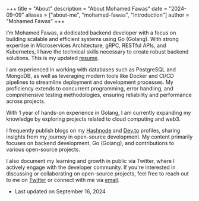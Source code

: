 +++
title = "About"
description = "About Mohamed Fawas"
date = "2024-09-09"
aliases = ["about-me", "mohamed-fawas", "Introduction"]
author = "Mohamed Fawas"
+++

I’m Mohamed Fawas, a dedicated backend developer with a focus on building scalable and efficient systems using Go (Golang). With strong expertise in Microservices Architecture, gRPC, RESTful APIs, and Kubernetes, I have the technical skills necessary to create robust backend solutions. This is my updated [resume]().

I am experienced in working with databases such as PostgreSQL and MongoDB, as well as leveraging modern tools like Docker and CI/CD pipelines to streamline deployment and development processes. My proficiency extends to concurrent programming, error handling, and comprehensive testing methodologies, ensuring reliability and performance across projects.

With 1 year of hands-on experience in Golang, I am currently expanding my knowledge by exploring projects related to cloud computing and web3.

I frequently publish blogs on my [Hashnode](https://hashnode.com/@mohamedfawas) and [Dev.to](https://dev.to/mohamedfawas1) profiles, sharing insights from my journey in open-source development. My content primarily focuses on backend development, Go (Golang), and contributions to various open-source projects.

I also document my learning and growth in public via Twitter, where I actively engage with the developer community. If you're interested in discussing or collaborating on open-source projects, feel free to reach out to me on [Twitter](https://twitter.com/MOHAMEDFAWAS182) or connect with me via [email](mailto:fawastmh@gmail.com).

- Last updated on September 16, 2024 

<!--
Kept the demo version under this, refer this in future if you need. mfawas- done - sep 11 , 2023


Written in Go, Hugo is an open source static site generator available under the [Apache Licence 2.0.](https://github.com/gohugoio/hugo/blob/master/LICENSE) Hugo supports TOML, YAML and JSON data file types, Markdown and HTML content files and uses shortcodes to add rich content. Other notable features are taxonomies, multilingual mode, image processing, custom output formats, HTML/CSS/JS minification and support for Sass SCSS workflows.

Hugo makes use of a variety of open source projects including:

- https://github.com/yuin/goldmark
- https://github.com/alecthomas/chroma
- https://github.com/muesli/smartcrop
- https://github.com/spf13/cobra
- https://github.com/spf13/viper

Hugo is ideal for blogs, corporate websites, creative portfolios, online magazines, single page applications or even a website with thousands of pages.

Hugo is for people who want to hand code their own website without worrying about setting up complicated runtimes, dependencies and databases.

Websites built with Hugo are extremely fast, secure and can be deployed anywhere including, AWS, GitHub Pages, Heroku, Netlify and any other hosting provider.

Learn more and contribute on [GitHub](https://github.com/gohugoio). -->
